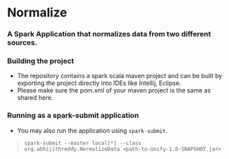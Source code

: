 # Normalize
### A Spark Application that normalizes data from two different sources.

### Building the project
- The repository contains a spark scala maven project and can be built by exporting the project directly into IDEs like Intellij, Eclipse.
- Please make sure the pom.xml of your maven project is the same as shared here.

### Running as a spark-submit application
- You may also run the application using `spark-submit`.
> `spark-submit --master local[*] --class org.abhijithreddy.NormalizeData <path-to-Unify-1.0-SNAPSHOT.jar>`


